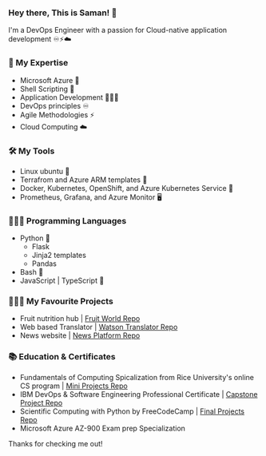 ### Hey there, This is Saman! 👋
I'm a DevOps Engineer with a passion for Cloud-native application development ♾⚡️☁️

### 🧰 My Expertise
- Microsoft Azure 💠
- Shell Scripting 🐚
- Application Development 🧑🏻‍💻
- DevOps principles ♾
- Agile Methodologies ⚡️
- Cloud Computing ☁️

### 🛠 My Tools
- Linux ubuntu 🐧
- Terrafrom and Azure ARM templates 📝
- Docker, Kubernetes, OpenShift, and Azure Kubernetes Service 🚢
- Prometheus, Grafana, and Azure Monitor 🖥

### 👨🏻‍💻 Programming Languages
- Python 🐍
  - Flask 
  - Jinja2 templates
  - Pandas
- Bash 🐧
- JavaScript | TypeScript 💠

### 👨🏻‍💻 My Favourite Projects
- Fruit nutrition hub | [Fruit World Repo](https://github.com/samanxsy/Fruit_World)
- Web based Translator | [Watson Translator Repo](https://github.com/samanxsy/News-platform)
- News website | [News Platform Repo](https://github.com/samanxsy/News-platform)

### 📚 Education & Certificates 
- Fundamentals of Computing Spicalization from Rice University's online CS program | [Mini Projects Repo](https://github.com/samanxsy/Rice-university-mini-projects)
- IBM DevOps & Software Engineering Professional Certificate | [Capstone Project Repo](https://github.com/samanxsy/devops-capstone-project)
- Scientific Computing with Python by FreeCodeCamp | [Final Projects Repo](https://github.com/samanxsy/fcc-scientific-computing-w-python)
- Microsoft Azure AZ-900 Exam prep Specialization

Thanks for checking me out!
